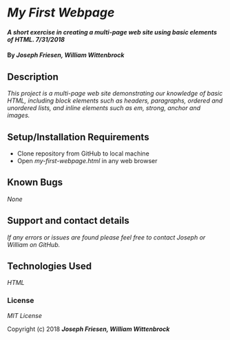 # _My First Webpage_

#### _A short exercise in creating a multi-page web site using basic elements of HTML. 7/31/2018_

#### By _**Joseph Friesen, William Wittenbrock**_

## Description

_This project is a multi-page web site demonstrating our knowledge of basic HTML, including block elements such as headers, paragraphs, ordered and unordered lists, and inline elements such as em, strong, anchor and images._

## Setup/Installation Requirements

* Clone repository from GitHub to local machine
* Open _my-first-webpage.html_ in any web browser

## Known Bugs

_None_

## Support and contact details

_If any errors or issues are found please feel free to contact Joseph or William on GitHub._

## Technologies Used

_HTML_

### License

*MIT License*

Copyright (c) 2018 **_Joseph Friesen, William Wittenbrock_**

